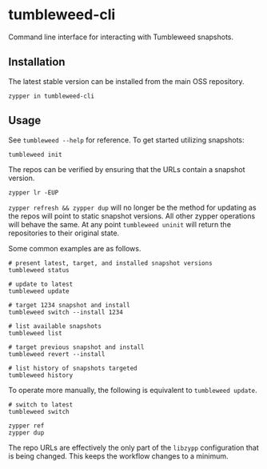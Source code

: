 # tumbleweed-cli

Command line interface for interacting with Tumbleweed snapshots.

## Installation

The latest stable version can be installed from the main OSS repository.

```
zypper in tumbleweed-cli
```

## Usage

See `tumbleweed --help` for reference. To get started utilizing snapshots:

```
tumbleweed init
```

The repos can be verified by ensuring that the URLs contain a snapshot version.

```
zypper lr -EUP
```

`zypper refresh && zypper dup` will no longer be the method for updating as the
repos will point to static snapshot versions. All other zypper operations will
behave the same. At any point `tumbleweed uninit` will return the repositories
to their original state.

Some common examples are as follows.

```
# present latest, target, and installed snapshot versions
tumbleweed status

# update to latest
tumbleweed update

# target 1234 snapshot and install
tumbleweed switch --install 1234

# list available snapshots
tumbleweed list

# target previous snapshot and install
tumbleweed revert --install

# list history of snapshots targeted
tumbleweed history
```

To operate more manually, the following is equivalent to `tumbleweed update`.

```
# switch to latest
tumbleweed switch

zypper ref
zypper dup
```

The repo URLs are effectively the only part of the `libzypp` configuration that
is being changed. This keeps the workflow changes to a minimum.

